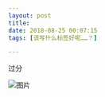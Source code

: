 ```yaml
---
layout: post
title: 
date: 2018-08-25 00:07:15
tags: [该写什么标签好呢……？]

---
```

过分


![图片](./images/_LofteremhSNkVpRmJBei9ieXorQ3p4RXVTenlQV1hqUmRkTFBPLytFU1crckpkSE84L0pVb2xDOWJnPT0.png)
